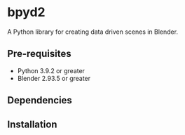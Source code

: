 # bpyd2

A Python library for creating data driven scenes in Blender.

## Pre-requisites

  - Python 3.9.2 or greater
  - Blender 2.93.5 or greater
  
## Dependencies

## Installation


